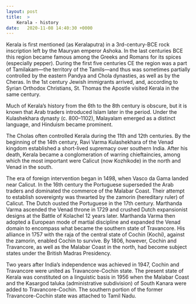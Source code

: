 ```yaml
---
layout: post
title:  >
    Kerala - history
date:   2020-11-08 14:40:30 +0000
---
```



Kerala is first mentioned (as Keralaputra) in a 3rd-century-BCE rock inscription left by the Mauryan emperor Ashoka. In the last centuries BCE this region became famous among the Greeks and Romans for its spices (especially pepper). During the first five centuries CE the region was a part of Tamilakam—the territory of the Tamils—and thus was sometimes partially controlled by the eastern Pandya and Chola dynasties, as well as by the Cheras. In the 1st century Jewish immigrants arrived, and, according to Syrian Orthodox Christians, St. Thomas the Apostle visited Kerala in the same century.  

Much of Kerala’s history from the 6th to the 8th century is obscure, but it is known that Arab traders introduced Islam later in the period. Under the Kulashekhara dynasty (c. 800–1102), Malayalam emerged as a distinct language, and Hinduism became prominent.   

The Cholas often controlled Kerala during the 11th and 12th centuries. By the beginning of the 14th century, Ravi Varma Kulashekhara of the Venad kingdom established a short-lived supremacy over southern India. After his death, Kerala became a conglomeration of warring chieftaincies, among which the most important were Calicut (now Kozhikode) in the north and Venad in the south.  

The era of foreign intervention began in 1498, when Vasco da Gama landed near Calicut. In the 16th century the Portuguese superseded the Arab traders and dominated the commerce of the Malabar Coast. Their attempt to establish sovereignty was thwarted by the zamorin (hereditary ruler) of Calicut. The Dutch ousted the Portuguese in the 17th century. Marthanda Varma ascended the Venad throne in 1729 and crushed Dutch expansionist designs at the Battle of Kolachel 12 years later. Marthanda Varma then adopted a European mode of martial discipline and expanded the Venad domain to encompass what became the southern state of Travancore. His alliance in 1757 with the raja of the central state of Cochin (Kochi), against the zamorin, enabled Cochin to survive. By 1806, however, Cochin and Travancore, as well as the Malabar Coast in the north, had become subject states under the British Madras Presidency.  

Two years after India’s independence was achieved in 1947, Cochin and Travancore were united as Travancore-Cochin state. The present state of Kerala was constituted on a linguistic basis in 1956 when the Malabar Coast and the Kasargod taluka (administrative subdivision) of South Kanara were added to Travancore-Cochin. The southern portion of the former Travancore-Cochin state was attached to Tamil Nadu.  

<!-- [ytb _vQM12KHLrk] -->
